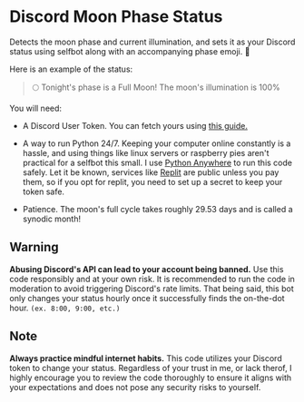 # Discord Moon Phase Status

Detects the moon phase and current illumination, and sets it as your Discord status using selfbot along with an accompanying phase emoji. 🌝

Here is an example of the status:

> 🌕 Tonight's phase is a Full Moon! The moon's illumination is 100%

You will need:

- A Discord User Token. You can fetch yours using [this guide.](https://github.com/Tyrrrz/DiscordChatExporter/blob/master/.docs/Token-and-IDs.md)
  
- A way to run Python 24/7. Keeping your computer online constantly is a hassle, and using things like linux servers or raspberry pies aren't practical for a selfbot this small. I use [Python Anywhere](https://www.pythonanywhere.com) to run this code safely. Let it be known, services like [Replit](https://replit.com/) are public unless you pay them, so if you opt for replit, you need to set up a secret to keep your token safe.
  
- Patience. The moon's full cycle takes roughly 29.53 days and is called a synodic month!

## Warning

**Abusing Discord's API can lead to your account being banned.** Use this code responsibly and at your own risk. It is recommended to run the code in moderation to avoid triggering Discord's rate limits. That being said, this bot only changes your status hourly once it successfully finds the on-the-dot hour. `(ex. 8:00, 9:00, etc.)`

## Note

**Always practice mindful internet habits.** This code utilizes your Discord token to change your status. Regardless of your trust in me, or lack therof, I highly encourage you to review the code thoroughly to ensure it aligns with your expectations and does not pose any security risks to yourself.
